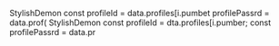 StylishDemon const profileId = data.profiles[i.pumbet profilePassrd = data.prof(
StylishDemon const profileId = dta.profiles[i.pumber; const profilePassrd = data.pr
